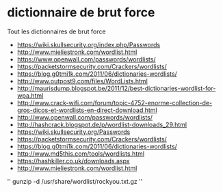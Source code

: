 # dictionnaire de brut force
Tout les dictionnaires de brut force

- https://wiki.skullsecurity.org/index.php/Passwords
- http://www.mieliestronk.com/wordlist.html
- https://www.openwall.com/passwords/wordlists/
- https://packetstormsecurity.com/Crackers/wordlists/
- https://blog.g0tmi1k.com/2011/06/dictionaries-wordlists/
- http://www.outpost9.com/files/WordLists.html
- http://maurisdump.blogspot.be/2011/12/best-dictionaries-wordlist-for-wpa.html
- http://www.crack-wifi.com/forum/topic-4752-enorme-collection-de-gros-dicos-et-wordlists-en-direct-download.html
- http://www.openwall.com/passwords/wordlists/
- http://hashcrack.blogspot.de/p/wordlist-downloads_29.html
- https://wiki.skullsecurity.org/Passwords
- https://packetstormsecurity.com/Crackers/wordlists/
- https://blog.g0tmi1k.com/2011/06/dictionaries-wordlists/
- http://www.md5this.com/tools/wordlists.html
- https://hashkiller.co.uk/downloads.aspx
- http://www.mieliestronk.com/wordlist.html

''
gunzip -d /usr/share/wordlist/rockyou.txt.gz
''
